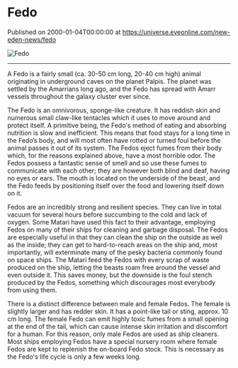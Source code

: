# Fedo
Published on 2000-01-04T00:00:00 at https://universe.eveonline.com/new-eden-news/fedo

![Fedo](https://web.ccpgamescdn.com/communityassets/img/chronicles/chronicleImage/fedo_big.jpg)


---


A Fedo is a fairly small (ca. 30-50 cm long, 20-40 cm high) animal originating in underground caves on the planet Palpis. The planet was settled by the Amarrians long ago, and the Fedo has spread with Amarr vessels throughout the galaxy cluster ever since.

The Fedo is an omnivorous, sponge-like creature. It has reddish skin and numerous small claw-like tentacles which it uses to move around and protect itself.  A primitive being, the Fedo's method of eating and absorbing nutrition is slow and inefficient. This means that food stays for a long time in the Fedo’s body, and will most often have rotted or turned foul before the animal passes it out of its system. The Fedos eject fumes from their body which, for the reasons explained above, have a most horrible odor. The Fedos possess a fantastic sense of smell and so use these fumes to communicate with each other; they are however both blind and deaf, having no eyes or ears. The mouth is located on the underside of the beast, and the Fedo feeds by positioning itself over the food and lowering itself down on it.

Fedos are an incredibly strong and resilient species. They can live in total vacuum for several hours before succumbing to the cold and lack of oxygen. Some Matari have used this fact to their advantage, employing Fedos on many of their ships for cleaning and garbage disposal. The Fedos are especially useful in that they can clean the ship on the outside as well as the inside; they can get to hard-to-reach areas on the ship and, most importantly, will exterminate many of the pesky bacteria commonly found on space ships. The Matari feed the Fedos with every scrap of waste produced on the ship, letting the beasts roam free around the vessel and even outside it. This saves money, but the downside is the foul stench produced by the Fedos, something which discourages most everybody from using them.

There is a distinct difference between male and female Fedos. The female is slightly larger and has redder skin. It has a point-like tail or sting, approx. 10 cm long. The female Fedo can emit highly toxic fumes from a small opening at the end of the tail, which can cause intense skin irritation and discomfort for a human. For this reason, only male Fedos are used as ship cleaners. Most ships employing Fedos have a special nursery room where female Fedos are kept to replenish the on-board Fedo stock. This is necessary as the Fedo's life cycle is only a few weeks long.
